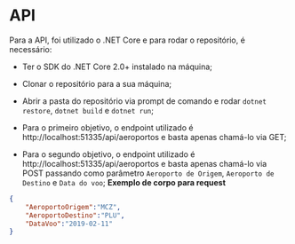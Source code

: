 # API 

Para a API, foi utilizado o .NET Core e para rodar o repositório, é necessário:
- Ter o SDK do .NET Core 2.0+ instalado na máquina;
- Clonar o repositório para a sua máquina;
- Abrir a pasta do repositório via prompt de comando e rodar `dotnet restore`, `dotnet build` e `dotnet run`;

- Para o primeiro objetivo, o endpoint utilizado é http://localhost:51335/api/aeroportos e basta apenas chamá-lo via GET;
- Para o segundo objetivo, o endpoint utilizado é http://localhost:51335/api/aeroportos e basta apenas chamá-lo via POST passando como parâmetro `Aeroporto de Origem`, `Aeroporto de Destino` e `Data do voo`;
**Exemplo de corpo para request**
```json
{
	"AeroportoOrigem":"MCZ",
	"AeroportoDestino":"PLU",
	"DataVoo":"2019-02-11"
}
```
